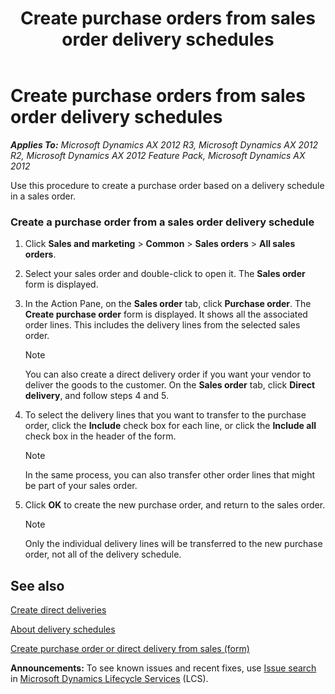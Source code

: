 ﻿---
title: Create purchase orders from sales order delivery schedules
TOCTitle: Create purchase orders from sales order delivery schedules
ms:assetid: b61c019f-c148-4710-9a9e-83d962d4b3c2
ms:mtpsurl: https://technet.microsoft.com/en-us/library/Hh242754(v=AX.60)
ms:contentKeyID: 36059089
ms.date: 04/18/2014
mtps_version: v=AX.60
---

# Create purchase orders from sales order delivery schedules 


_**Applies To:** Microsoft Dynamics AX 2012 R3, Microsoft Dynamics AX 2012 R2, Microsoft Dynamics AX 2012 Feature Pack, Microsoft Dynamics AX 2012_

Use this procedure to create a purchase order based on a delivery schedule in a sales order.

### Create a purchase order from a sales order delivery schedule

1.  Click **Sales and marketing** \> **Common** \> **Sales orders** \> **All sales orders**.

2.  Select your sales order and double-click to open it. The **Sales order** form is displayed.

3.  In the Action Pane, on the **Sales order** tab, click **Purchase order**. The **Create purchase order** form is displayed. It shows all the associated order lines. This includes the delivery lines from the selected sales order.
    

    > [!NOTE]
    > <P>You can also create a direct delivery order if you want your vendor to deliver the goods to the customer. On the <STRONG>Sales order</STRONG> tab, click <STRONG>Direct delivery</STRONG>, and follow steps 4 and 5.</P>



4.  To select the delivery lines that you want to transfer to the purchase order, click the **Include** check box for each line, or click the **Include all** check box in the header of the form.
    

    > [!NOTE]
    > <P>In the same process, you can also transfer other order lines that might be part of your sales order.</P>



5.  Click **OK** to create the new purchase order, and return to the sales order.
    

    > [!NOTE]
    > <P>Only the individual delivery lines will be transferred to the new purchase order, not all of the delivery schedule.</P>



## See also

[Create direct deliveries](create-direct-deliveries.md)

[About delivery schedules](about-delivery-schedules.md)

[Create purchase order or direct delivery from sales (form)](https://technet.microsoft.com/en-us/library/aa557923\(v=ax.60\))

  
**Announcements:** To see known issues and recent fixes, use [Issue search](http://go.microsoft.com/fwlink/?linkid=389258) in [Microsoft Dynamics Lifecycle Services](http://go.microsoft.com/fwlink/?linkid=306505) (LCS).

